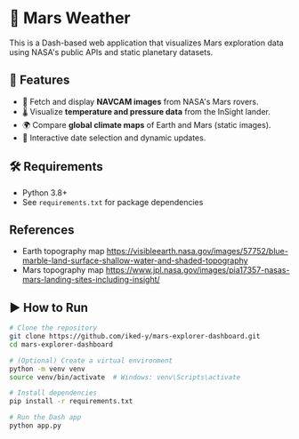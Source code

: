 # 🚀 Mars Weather

This is a Dash-based web application that visualizes Mars exploration data using NASA's public APIs and static planetary datasets.

## 🧩 Features

- 📸 Fetch and display **NAVCAM images** from NASA's Mars rovers.
- 🌡️ Visualize **temperature and pressure data** from the InSight lander.
- 🌍 Compare **global climate maps** of Earth and Mars (static images).
- 📅 Interactive date selection and dynamic updates.

## 🛠️ Requirements

- Python 3.8+
- See `requirements.txt` for package dependencies

## References

- Earth topography map https://visibleearth.nasa.gov/images/57752/blue-marble-land-surface-shallow-water-and-shaded-topography
- Mars topography map https://www.jpl.nasa.gov/images/pia17357-nasas-mars-landing-sites-including-insight/

## ▶️ How to Run

```bash
# Clone the repository
git clone https://github.com/iked-y/mars-explorer-dashboard.git
cd mars-explorer-dashboard

# (Optional) Create a virtual environment
python -m venv venv
source venv/bin/activate  # Windows: venv\Scripts\activate

# Install dependencies
pip install -r requirements.txt

# Run the Dash app
python app.py



